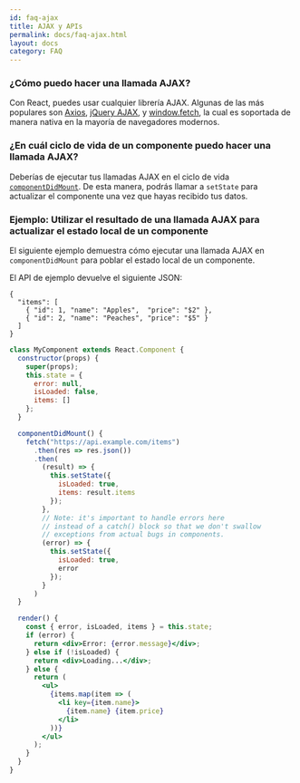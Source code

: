 ```yaml
---
id: faq-ajax
title: AJAX y APIs
permalink: docs/faq-ajax.html
layout: docs
category: FAQ
---
```


### ¿Cómo puedo hacer una llamada AJAX?

Con React, puedes usar cualquier librería AJAX. Algunas de las más populares son [Axios](https://github.com/axios/axios), [jQuery AJAX](https://api.jquery.com/jQuery.ajax/), y [window.fetch](https://developer.mozilla.org/en-US/docs/Web/API/Fetch_API), la cual es soportada de manera nativa en la mayoría de navegadores modernos.

### ¿En cuál ciclo de vida de un componente puedo hacer una llamada AJAX?

Deberías de ejecutar tus llamadas AJAX en el ciclo de vida [`componentDidMount`](/docs/react-component.html#mounting). De esta manera, podrás llamar a `setState` para actualizar el componente una vez que hayas recibido tus datos.

### Ejemplo: Utilizar el resultado de una llamada AJAX para actualizar el estado local de un componente

El siguiente ejemplo demuestra cómo ejecutar una llamada AJAX en `componentDidMount` para poblar el estado local de un componente.

El API de ejemplo devuelve el siguiente JSON:

```
{
  "items": [
    { "id": 1, "name": "Apples",  "price": "$2" },
    { "id": 2, "name": "Peaches", "price": "$5" }
  ] 
}
```

```jsx
class MyComponent extends React.Component {
  constructor(props) {
    super(props);
    this.state = {
      error: null,
      isLoaded: false,
      items: []
    };
  }

  componentDidMount() {
    fetch("https://api.example.com/items")
      .then(res => res.json())
      .then(
        (result) => {
          this.setState({
            isLoaded: true,
            items: result.items
          });
        },
        // Note: it's important to handle errors here
        // instead of a catch() block so that we don't swallow
        // exceptions from actual bugs in components.
        (error) => {
          this.setState({
            isLoaded: true,
            error
          });
        }
      )
  }

  render() {
    const { error, isLoaded, items } = this.state;
    if (error) {
      return <div>Error: {error.message}</div>;
    } else if (!isLoaded) {
      return <div>Loading...</div>;
    } else {
      return (
        <ul>
          {items.map(item => (
            <li key={item.name}>
              {item.name} {item.price}
            </li>
          ))}
        </ul>
      );
    }
  }
}
```
